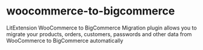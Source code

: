 # woocommerce-to-bigcommerce
 LitExtension WooCommerce to BigCommerce Migration plugin allows you to migrate your products, orders, customers, passwords and other data from WooCommerce  to BigCommerce automatically
